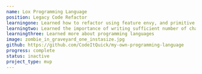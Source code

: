 ```yaml
---
name: Lox Programming Language
position: Legacy Code Refactor
learningone: Learned how to refactor using feature envy, and primitive obsession with Jetbrains Tooling
learningtwo: Learned the importance of writing sufficient number of characterization tests
learningthree: Learned more about programming languages
image: zombie_in_graveyard_one_instasize.jpg
github: https://github.com/CodeItQuick/my-own-programming-language
progress: complete
status: inactive
project_type: mvp
---
```

